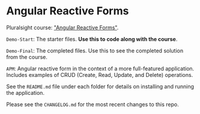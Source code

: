 # Angular Reactive Forms
Pluralsight course: ["Angular Reactive Forms"](https://app.pluralsight.com/library/courses/angular-2-reactive-forms).

`Demo-Start`: The starter files. **Use this to code along with the course**.

`Demo-Final`: The completed files. Use this to see the completed solution from the course.

`APM`: Angular reactive form in the context of a more full-featured application. Includes examples of CRUD (Create, Read, Update, and Delete) operations.

See the `README.md` file under each folder for details on installing and running the application.

Please see the `CHANGELOG.md` for the most recent changes to this repo.
